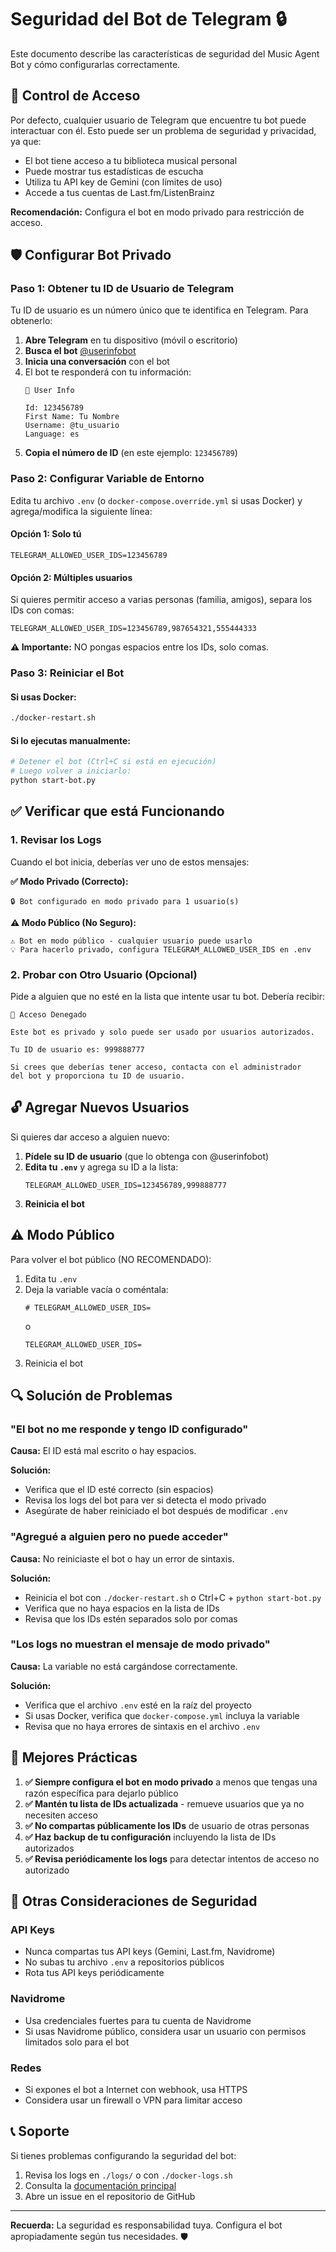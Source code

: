 # Seguridad del Bot de Telegram 🔒

Este documento describe las características de seguridad del Music Agent Bot y cómo configurarlas correctamente.

## 🔐 Control de Acceso

Por defecto, cualquier usuario de Telegram que encuentre tu bot puede interactuar con él. Esto puede ser un problema de seguridad y privacidad, ya que:

- El bot tiene acceso a tu biblioteca musical personal
- Puede mostrar tus estadísticas de escucha
- Utiliza tu API key de Gemini (con límites de uso)
- Accede a tus cuentas de Last.fm/ListenBrainz

**Recomendación:** Configura el bot en modo privado para restricción de acceso.

## 🛡️ Configurar Bot Privado

### Paso 1: Obtener tu ID de Usuario de Telegram

Tu ID de usuario es un número único que te identifica en Telegram. Para obtenerlo:

1. **Abre Telegram** en tu dispositivo (móvil o escritorio)
2. **Busca el bot** [@userinfobot](https://t.me/userinfobot)
3. **Inicia una conversación** con el bot
4. El bot te responderá con tu información:
   ```
   👤 User Info
   
   Id: 123456789
   First Name: Tu Nombre
   Username: @tu_usuario
   Language: es
   ```
5. **Copia el número de ID** (en este ejemplo: `123456789`)

### Paso 2: Configurar Variable de Entorno

Edita tu archivo `.env` (o `docker-compose.override.yml` si usas Docker) y agrega/modifica la siguiente línea:

#### Opción 1: Solo tú
```env
TELEGRAM_ALLOWED_USER_IDS=123456789
```

#### Opción 2: Múltiples usuarios
Si quieres permitir acceso a varias personas (familia, amigos), separa los IDs con comas:

```env
TELEGRAM_ALLOWED_USER_IDS=123456789,987654321,555444333
```

**⚠️ Importante:** NO pongas espacios entre los IDs, solo comas.

### Paso 3: Reiniciar el Bot

#### Si usas Docker:
```bash
./docker-restart.sh
```

#### Si lo ejecutas manualmente:
```bash
# Detener el bot (Ctrl+C si está en ejecución)
# Luego volver a iniciarlo:
python start-bot.py
```

## ✅ Verificar que está Funcionando

### 1. Revisar los Logs

Cuando el bot inicia, deberías ver uno de estos mensajes:

**✅ Modo Privado (Correcto):**
```
🔒 Bot configurado en modo privado para 1 usuario(s)
```

**⚠️ Modo Público (No Seguro):**
```
⚠️ Bot en modo público - cualquier usuario puede usarlo
💡 Para hacerlo privado, configura TELEGRAM_ALLOWED_USER_IDS en .env
```

### 2. Probar con Otro Usuario (Opcional)

Pide a alguien que no esté en la lista que intente usar tu bot. Debería recibir:

```
🚫 Acceso Denegado

Este bot es privado y solo puede ser usado por usuarios autorizados.

Tu ID de usuario es: 999888777

Si crees que deberías tener acceso, contacta con el administrador 
del bot y proporciona tu ID de usuario.
```

## 🔓 Agregar Nuevos Usuarios

Si quieres dar acceso a alguien nuevo:

1. **Pídele su ID de usuario** (que lo obtenga con @userinfobot)
2. **Edita tu `.env`** y agrega su ID a la lista:
   ```env
   TELEGRAM_ALLOWED_USER_IDS=123456789,999888777
   ```
3. **Reinicia el bot**

## ⚠️ Modo Público

Para volver el bot público (NO RECOMENDADO):

1. Edita tu `.env`
2. Deja la variable vacía o coméntala:
   ```env
   # TELEGRAM_ALLOWED_USER_IDS=
   ```
   o
   ```env
   TELEGRAM_ALLOWED_USER_IDS=
   ```
3. Reinicia el bot

## 🔍 Solución de Problemas

### "El bot no me responde y tengo ID configurado"

**Causa:** El ID está mal escrito o hay espacios.

**Solución:**
- Verifica que el ID esté correcto (sin espacios)
- Revisa los logs del bot para ver si detecta el modo privado
- Asegúrate de haber reiniciado el bot después de modificar `.env`

### "Agregué a alguien pero no puede acceder"

**Causa:** No reiniciaste el bot o hay un error de sintaxis.

**Solución:**
- Reinicia el bot con `./docker-restart.sh` o Ctrl+C + `python start-bot.py`
- Verifica que no haya espacios en la lista de IDs
- Revisa que los IDs estén separados solo por comas

### "Los logs no muestran el mensaje de modo privado"

**Causa:** La variable no está cargándose correctamente.

**Solución:**
- Verifica que el archivo `.env` esté en la raíz del proyecto
- Si usas Docker, verifica que `docker-compose.yml` incluya la variable
- Revisa que no haya errores de sintaxis en el archivo `.env`

## 🔑 Mejores Prácticas

1. **✅ Siempre configura el bot en modo privado** a menos que tengas una razón específica para dejarlo público
2. **✅ Mantén tu lista de IDs actualizada** - remueve usuarios que ya no necesiten acceso
3. **✅ No compartas públicamente los IDs** de usuario de otras personas
4. **✅ Haz backup de tu configuración** incluyendo la lista de IDs autorizados
5. **✅ Revisa periódicamente los logs** para detectar intentos de acceso no autorizado

## 🔐 Otras Consideraciones de Seguridad

### API Keys
- Nunca compartas tus API keys (Gemini, Last.fm, Navidrome)
- No subas tu archivo `.env` a repositorios públicos
- Rota tus API keys periódicamente

### Navidrome
- Usa credenciales fuertes para tu cuenta de Navidrome
- Si usas Navidrome público, considera usar un usuario con permisos limitados solo para el bot

### Redes
- Si expones el bot a Internet con webhook, usa HTTPS
- Considera usar un firewall o VPN para limitar acceso

## 📞 Soporte

Si tienes problemas configurando la seguridad del bot:

1. Revisa los logs en `./logs/` o con `./docker-logs.sh`
2. Consulta la [documentación principal](README.md)
3. Abre un issue en el repositorio de GitHub

---

**Recuerda:** La seguridad es responsabilidad tuya. Configura el bot apropiadamente según tus necesidades. 🛡️

